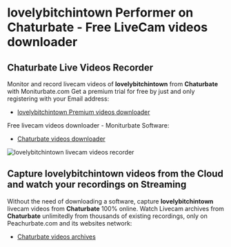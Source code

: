 # lovelybitchintown Performer on Chaturbate - Free LiveCam videos downloader

## Chaturbate Live Videos Recorder

Monitor and record livecam videos of **lovelybitchintown** from **Chaturbate** with Moniturbate.com
Get a premium trial for free by just and only registering with your Email address:
* [lovelybitchintown Premium videos downloader](https://moniturbate.com/request-demo-licence-key.html)

Free livecam videos downloader - Moniturbate Software:
* [Chaturbate videos downloader](https://moniturbate.com/moniturbate-download-software.html)

![lovelybitchintown livecam videos recorder](https://peachurnet.com/templates/moniturbate-software.png)


## Capture lovelybitchintown videos from the Cloud and watch your recordings on Streaming

Without the need of downloading a software, capture **lovelybitchintown** livecam videos from **Chaturbate** 100% online.
Watch Livecam archives from **Chaturbate** unlimitedly from thousands of existing recordings, only on Peachurbate.com and its websites network:
* [Chaturbate videos archives](https://peachurnet.com/)